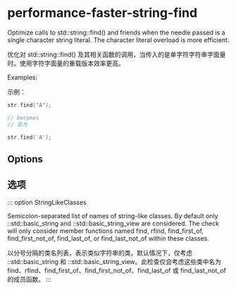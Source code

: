 # performance-faster-string-find

Optimize calls to std::string::find() and friends when the needle passed is a single character string literal. The character literal overload is more efficient.

优化对 std::string::find() 及其相关函数的调用，当传入的是单字符字符串字面量时。使用字符字面量的重载版本效率更高。

Examples:

示例：

```c++
str.find("A");

// becomes
// 变为

str.find('A');
```

## Options

## 选项

::: option
StringLikeClasses

Semicolon-separated list of names of string-like classes. By default only ::std::basic_string and ::std::basic_string_view are considered. The check will only consider member functions named find, rfind, find_first_of, find_first_not_of, find_last_of, or find_last_not_of within these classes.

以分号分隔的类名列表，表示类似字符串的类。默认情况下，仅考虑 ::std::basic_string 和 ::std::basic_string_view。此检查仅会考虑这些类中名为 find、rfind、find_first_of、find_first_not_of、find_last_of 或 find_last_not_of 的成员函数。
:::
